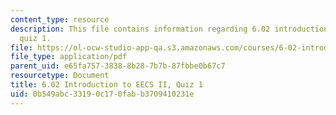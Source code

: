 ```yaml
---
content_type: resource
description: This file contains information regarding 6.02 introduction to EECS II,
  quiz 1.
file: https://ol-ocw-studio-app-qa.s3.amazonaws.com/courses/6-02-introduction-to-eecs-ii-digital-communication-systems-fall-2012/0b549abc33190c170fabb3709410231e_MIT6_02F12_quiz1.pdf
file_type: application/pdf
parent_uid: e65fa757-3838-8b28-7b7b-87fbbe0b67c7
resourcetype: Document
title: 6.02 Introduction to EECS II, Quiz 1
uid: 0b549abc-3319-0c17-0fab-b3709410231e
---
```

